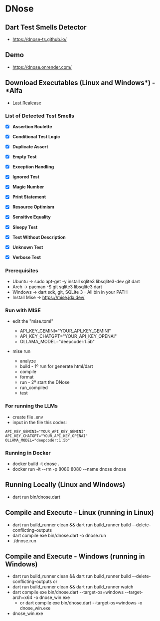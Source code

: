 # DNose
## Dart Test Smells Detector

- https://dnose-ts.github.io/

## Demo

- https://dnose.onrender.com/


## Download Executables (Linux and Windows*) - *Alfa

- [Last Realease](https://github.com/tassiovirginio/dnose/releases/latest)


### List of Detected Test Smells

- [x] **Assertion Roulette**
- [x] **Conditional Test Logic**
- [x] **Duplicate Assert**
- [x] **Empty Test**
- [x] **Exception Handling**
- [x] **Ignored Test**
- [x] **Magic Number**
- [x] **Print Statement**
- [x] **Resource Optimism**
- [x] **Sensitive Equality**
- [x] **Sleepy Test**
- [x] **Test Without Description**
- [x] **Unknown Test**
- [x] **Verbose Test**


### Prerequisites

- Ubuntu -> sudo apt-get -y install sqlite3 libsqlite3-dev git dart
- Arch -> pacman -S git sqlite3 libsqlite3 dart
- Windows -> dart sdk, git, SQLite 3 - All bin in your PATH
- Install Mise -> https://mise.jdx.dev/


### Run with MISE
- edit the "mise.toml"
  - API_KEY_GEMINI="YOUR_API_KEY_GEMINI"
  - API_KEY_CHATGPT="YOUR_API_KEY_OPENAI"
  - OLLAMA_MODEL="deepcoder:1.5b"

- mise run
  - analyze       
  - build  - 1º run for generate html/dart       
  - compile       
  - format        
  - run - 2º start the DNose           
  - run_compiled  
  - test

### For running the LLMs
- create file .env
- input in the file this codes:
```
API_KEY_GEMINI="YOUR_API_KEY_GEMINI"
API_KEY_CHATGPT="YOUR_API_KEY_OPENAI"
OLLAMA_MODEL="deepcoder:1.5b"
```

### Running in Docker

- docker build -t dnose .
- docker run -it --rm -p 8080:8080 --name dnose dnose

## Running Locally (Linux and Windows)
- dart run bin/dnose.dart


## Compile and Execute - Linux (running in Linux)
- dart run build_runner clean && dart run build_runner build --delete-conflicting-outputs
- dart compile exe bin/dnose.dart -o dnose.run
- ./dnose.run


## Compile and Execute - Windows (running in Windows)
- dart run build_runner clean && dart run build_runner build --delete-conflicting-outputs
or
- dart run build_runner clean && dart run build_runner watch
- dart compile exe bin/dnose.dart --target-os=windows --target-arch=x64 -o dnose_win.exe
  - or dart compile exe bin/dnose.dart --target-os=windows -o dnose_win.exe
- dnose_win.exe
